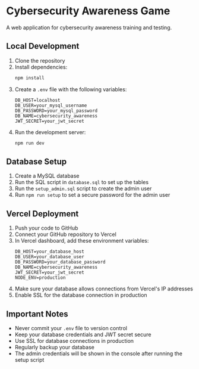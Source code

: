 # Cybersecurity Awareness Game

A web application for cybersecurity awareness training and testing.

## Local Development

1. Clone the repository
2. Install dependencies:
   ```bash
   npm install
   ```
3. Create a `.env` file with the following variables:
   ```
   DB_HOST=localhost
   DB_USER=your_mysql_username
   DB_PASSWORD=your_mysql_password
   DB_NAME=cybersecurity_awareness
   JWT_SECRET=your_jwt_secret
   ```
4. Run the development server:
   ```bash
   npm run dev
   ```

## Database Setup

1. Create a MySQL database
2. Run the SQL script in `database.sql` to set up the tables
3. Run the `setup_admin.sql` script to create the admin user
4. Run `npm run setup` to set a secure password for the admin user

## Vercel Deployment

1. Push your code to GitHub
2. Connect your GitHub repository to Vercel
3. In Vercel dashboard, add these environment variables:
   ```
   DB_HOST=your_database_host
   DB_USER=your_database_user
   DB_PASSWORD=your_database_password
   DB_NAME=cybersecurity_awareness
   JWT_SECRET=your_jwt_secret
   NODE_ENV=production
   ```
4. Make sure your database allows connections from Vercel's IP addresses
5. Enable SSL for the database connection in production

## Important Notes

- Never commit your `.env` file to version control
- Keep your database credentials and JWT secret secure
- Use SSL for database connections in production
- Regularly backup your database
- The admin credentials will be shown in the console after running the setup script
